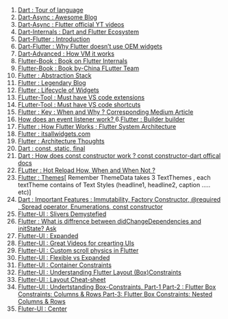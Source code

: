 1. [Dart : Tour of language](https://dart.dev/guides/language/language-tour#declaring-async-functions)
1. [Dart-Async : Awesome Blog](https://www.didierboelens.com/2019/01/futures-isolates-event-loop/)
2. [Dart-Async : Flutter official YT videos](https://www.youtube.com/watch?v=J5DQRPRBiFI&list=PLjxrf2q8roU0Net_g1NT5_vOO3s_FR02J&index=7&t=0s)
3. [Dart-Internals : Dart and Flutter Ecosystem](https://www.youtube.com/watch?v=J5DQRPRBiFI&list=PLjxrf2q8roU0Net_g1NT5_vOO3s_FR02J&index=7&t=0s)
5. [Dart-Flutter : Introduction](https://www.pentalog.com/blog/flutter-game-changer-in-cross-platform-development)
6. [Dart-Flutter : Why Flutter doesn’t use OEM widgets](https://medium.com/flutter/why-flutter-doesnt-use-oem-widgets-94746e812510)
4. [Dart-Advanced : How VM it works ](https://mrale.ph/dartvm/)
4. [Flutter-Book : Book on Flutter Internals](https://www.flutterinternals.org/data-model/elements#how-does-element-inheritance-work)
8. [Flutter-Book : Book by-China FLutter Team](https://book.flutterchina.club/chapter2/thread_model_and_error_report.html)
9. [Flutter : Abstraction Stack](https://medium.com/flutter-community/the-layer-cake-widgets-elements-renderobjects-7644c3142401)
2. [Flutter : Legendary Blog](https://www.didierboelens.com/)
3. [Flutter : Lifecycle of Widgets](https://www.bookstack.cn/read/flutterbyexample/aebe8dda4df3319f.md)
12. [FLutter-Tool : Must have VS code extensions](https://alltechsavvy.com/must-have-vscode-extensions-for-flutter/)
13. [FLutter-Tool : Must have VS code shortcuts](https://medium.com/flutter-community/flutter-visual-studio-code-shortcuts-for-fast-and-efficient-development-7235bc6c3b7d)
4. [Flutter : Key : When and Why ?](https://www.youtube.com/watch?v=kn0EOS-ZiIc)[ Corresponding Medium Article](https://medium.com/flutter/keys-what-are-they-good-for-13cb51742e7d)
5. [How does an event listener work?
](https://softwareengineering.stackexchange.com/questions/363397/how-does-an-event-listener-work)
6.[Flutter : Builder builder](https://stackoverflow.com/questions/52088889/can-someone-explain-to-me-what-the-builder-class-does-in-flutter#:~:text=Terminology%3A,name%20for%20a%20lambda%20function.)
7. [Flutter : How Flutter Works](https://buildflutter.com/how-flutter-works/#:~:text=Rendering%20Pipeline,Skia%20Canvas%20as%20it%20changes.&text=Dart%20based%20application%20code%20will,when%20touching%20UI%20related%20components)[ ; Flutter System Architecture](https://docs.google.com/presentation/d/1cw7A4HbvM_Abv320rVgPVGiUP2msVs7tfGbkgdrTy0I/edit#slide=id.p)
8. [Flutter : itsallwidgets.com](https://itsallwidgets.com/)
9. [Flutter : Architecture Thoughts](https://buildflutter.com/architecture/)
10. [Dart : const, static, final](https://news.dartlang.org/2012/06/const-static-final-oh-my.html)
10. [Dart : How does const constructor work ?](https://stackoverflow.com/a/21746692/6753380)[ const constructor-dart offical docs](https://dart.dev/guides/language/language-tour#constant-constructors)
11. [FLutter : Hot Reload How, When and When Not ?](https://flutter.dev/docs/development/tools/hot-reload#:~:text=Hot%20reload%20works%20by%20injecting,the%20effects%20of%20your%20changes.)
12. [Flutter : Themes](https://www.didierboelens.com/2020/05/material-textstyle-texttheme/)[ Remember ThemeData takes 3 TextThemes , each textTheme contains of Text Styles (headline1, headline2, caption ..... etc)]
13. [Dart : Important Features : Immutability, Factory Constructor, @required , Spread operator, Enumerations, const constructor](https://medium.com/run-dart/dart-dartlang-introduction-advanced-dart-features-524de79456b9#:~:text=Factory%20Constructors,to%20control%20the%20instance%20creation.)
14. [Flutter-UI : Slivers Demystefied](https://medium.com/flutter/slivers-demystified-6ff68ab0296f)
15. [Flutter : What is diffrence between didChangeDependencies and initState?
Ask](https://stackoverflow.com/a/58668378/6753380)
16. [Flutter-UI : Expanded](https://medium.com/flutter-community/flutter-expanded-widget-e203590f00cf)
17. [Flutter-UI : Great Videos for crearting UIs](https://www.youtube.com/watch?v=ZtPe6Zu6BA4&list=PLgGjX33Qsw-FIWxoI2IJf7zsHyxzuFfK5&index=15)
18. [Flutter-UI : Custom scroll physics in Flutter](https://medium.com/flutter-community/custom-scroll-physics-in-flutter-3224dd9e9b41)
19. [Flutter-UI : Flexible vs Expanded](https://itnext.io/flutter-responsive-apps-flexible-vs-expanded-ff8cc92b468f)
20. [Flutter-UI : Container Constraints](https://medium.com/@realank/dive-into-flutter-container-19e5bdfd56fc)
21. [Flutter-UI : Understanding Flutter Layout (Box)Constraints](https://proandroiddev.com/understanding-flutter-layout-box-constraints-292cc0d5e807)
22. [Flutter-UI : Layout Cheat-sheet](https://medium.com/flutter-community/flutter-layout-cheat-sheet-5363348d037e)
23. [Flutter-UI : Undertstanding Box-Constraints, Part-1](https://medium.com/@sid.310/flutter-box-constraints-101-the-basics-bd0babe650f9)[ Part-2 : Flutter Box Constraints: Columns & Rows](https://itnext.io/flutter-box-constraints-columns-rows-382dcf82256a)[ Part-3: Flutter Box Constraints: Nested Columns & Rows](https://medium.com/@sid.310/flutter-box-constraints-nested-column-s-row-s-3dfacada7361)
24. [Fluter-UI : Center](https://medium.com/@meysam.mahfouzi/center-widget-the-story-of-a-logo-8c0380bcdc45)

